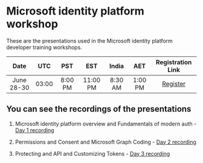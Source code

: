 # Microsoft identity platform workshop

These are the presentations used in the Microsoft identity platform developer training workshops.   

**Date**|**UTC**|**PST**|**EST**|**India**|**AET**|**Registration Link**
:-----:|:-----:|:-----:|:-----:|:-----:|:-----:|:-----:
June 28-30|03:00|8:00 PM|11:00 PM|8:30 AM|1:00 PM|[Register](https://aka.ms/Reg_MIP_6.21)

## You can see the recordings of the presentations

1. Microsoft identity platform overview and Fundamentals of modern auth - [Day 1 recording](https://www.youtube.com/watch?v=q4st6D9jKJ0)

2. Permissions and Consent and Microsoft Graph Coding  - [Day 2 recording](https://www.youtube.com/watch?v=6qG8mDZ__P4) 

3. Protecting and API and Customizing Tokens - [Day 3 recording](https://www.youtube.com/watch?v=QdqNJ0LYDfs)

